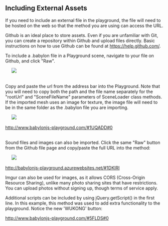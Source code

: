 ## Including External Assets

If you need to include an external file in the playground, the file will need to be hosted on the web so that the method you are using can access the URL.

Github is an ideal place to store assets. Even if you are unfamiliar with Git, you can create a repository within Github and upload files directly. Basic instructions on how to use Github can be found at https://help.github.com/.

To include a .babylon file in a Playground scene, navigate to your file on Github, and click "Raw". 

&nbsp;&nbsp;&nbsp;&nbsp;&nbsp;![](https://raw.githubusercontent.com/gson78/miscWebGLpages/master/textures/raw.jpg)

<br>
Copy and paste the url from the address bar into the Playground. Note that you will need to copy both the path and the file name separately for the "rootUrl" and "SceneFileName" parameters of SceneLoader class methods. If the imported mesh uses an image for texture, the image file will need to be in the same folder as the .babylon file you are importing.

&nbsp;&nbsp;&nbsp;&nbsp;&nbsp;![](https://raw.githubusercontent.com/gson78/miscWebGLpages/master/textures/importmeshex.jpg)

http://www.babylonjs-playground.com/#1UQADD#0

<br>
Sound files and images can also be imported. Click the same "Raw" button from the Github file page and copy/paste the full URL into the method: 

&nbsp;&nbsp;&nbsp;&nbsp;&nbsp;![](https://raw.githubusercontent.com/gson78/miscWebGLpages/master/textures/sound.music.ex.jpg)

http://babylonjs-playground.azurewebsites.net/#1DKIRI

Imgur can also be used for images, as it allows CORS (Cross-Origin Resource Sharing), unlike many photo sharing sites that have restrictions. You can upload photos without signing up, though terms of service apply.

Additional scripts can be included by using jQuery.getScript() in the first line. In this example, this method was used to add extra functionality to the playground.  Notice the new 'WUKONG' button:

http://www.babylonjs-playground.com/#5FLDS#0

